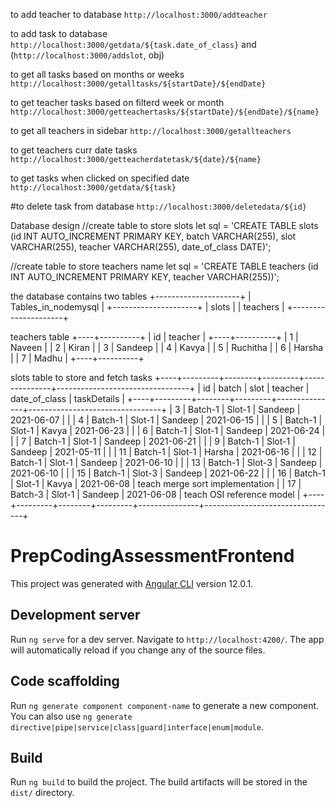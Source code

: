to add teacher to database
`http://localhost:3000/addteacher`

to add task to database
`http://localhost:3000/getdata/${task.date_of_class}` and (`http://localhost:3000/addslot`, obj)

to get all tasks based on months or weeks
`http://localhost:3000/getalltasks/${startDate}/${endDate}`

to get teacher tasks based on filterd week or month
`http://localhost:3000/getteachertasks/${startDate}/${endDate}/${name}`

to get all teachers in sidebar
`http://localhost:3000/getallteachers`

to get teachers curr date tasks
`http://localhost:3000/getteacherdatetask/${date}/${name}`

to get tasks when clicked on specified date
`http://localhost:3000/getdata/${task}`

#to delete task from database
`http://localhost:3000/deletedata/${id}`

Database design 
//create table to store slots
let sql = 'CREATE TABLE slots (id INT AUTO_INCREMENT PRIMARY KEY, batch VARCHAR(255), slot VARCHAR(255), teacher VARCHAR(255), date_of_class DATE)';

//create table to store teachers name
let sql = 'CREATE TABLE teachers (id INT AUTO_INCREMENT PRIMARY KEY, teacher VARCHAR(255))';



the database contains two tables 
+---------------------+
| Tables_in_nodemysql |
+---------------------+
| slots               |
| teachers            |
+---------------------+

teachers table
+----+----------+
| id | teacher  |
+----+----------+
|  1 | Naveen   |
|  2 | Kiran    |
|  3 | Sandeep  |
|  4 | Kavya    |
|  5 | Ruchitha |
|  6 | Harsha   |
|  7 | Madhu    |
+----+----------+

slots table to store and fetch tasks
+----+---------+--------+---------+---------------+---------------------------------+
| id | batch   | slot   | teacher | date_of_class | taskDetails                     |
+----+---------+--------+---------+---------------+---------------------------------+
|  3 | Batch-1 | Slot-1 | Sandeep | 2021-06-07    |                                 |
|  4 | Batch-1 | Slot-1 | Sandeep | 2021-06-15    |                                 |
|  5 | Batch-1 | Slot-1 | Kavya   | 2021-06-23    |                                 |
|  6 | Batch-1 | Slot-1 | Sandeep | 2021-06-24    |                                 |
|  7 | Batch-1 | Slot-1 | Sandeep | 2021-06-21    |                                 |
|  9 | Batch-1 | Slot-1 | Sandeep | 2021-05-11    |                                 |
| 11 | Batch-1 | Slot-1 | Harsha  | 2021-06-16    |                                 |
| 12 | Batch-1 | Slot-1 | Sandeep | 2021-06-10    |                                 |
| 13 | Batch-1 | Slot-3 | Sandeep | 2021-06-10    |                                 |
| 15 | Batch-1 | Slot-3 | Sandeep | 2021-06-22    |                                 |
| 16 | Batch-1 | Slot-1 | Kavya   | 2021-06-08    | teach merge sort implementation |
| 17 | Batch-3 | Slot-1 | Sandeep | 2021-06-08    | teach OSI reference model       |
+----+---------+--------+---------+---------------+---------------------------------+

# PrepCodingAssessmentFrontend

This project was generated with [Angular CLI](https://github.com/angular/angular-cli) version 12.0.1.

## Development server

Run `ng serve` for a dev server. Navigate to `http://localhost:4200/`. The app will automatically reload if you change any of the source files.

## Code scaffolding

Run `ng generate component component-name` to generate a new component. You can also use `ng generate directive|pipe|service|class|guard|interface|enum|module`.

## Build

Run `ng build` to build the project. The build artifacts will be stored in the `dist/` directory.


